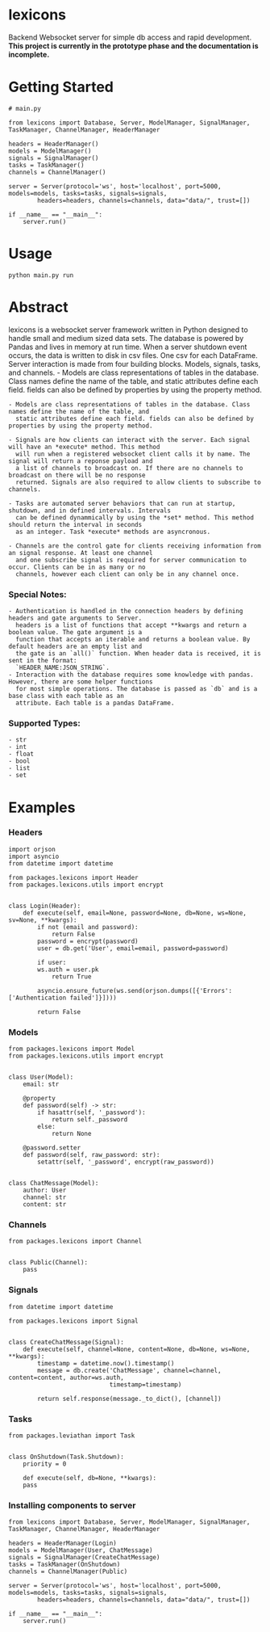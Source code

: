# lexicons
Backend Websocket server for simple db access and rapid development. 
**This project is currently in the prototype phase and the documentation is incomplete.**


# Getting Started

```
# main.py

from lexicons import Database, Server, ModelManager, SignalManager, TaskManager, ChannelManager, HeaderManager

headers = HeaderManager()
models = ModelManager()
signals = SignalManager()
tasks = TaskManager()
channels = ChannelManager()

server = Server(protocol='ws', host='localhost', port=5000, models=models, tasks=tasks, signals=signals, 
		headers=headers, channels=channels, data="data/", trust=[])

if __name__ == "__main__":
    server.run()
```

# Usage
`python main.py run`


# Abstract 
lexicons is a websocket server framework written in Python designed to handle small and medium sized data sets. 
The database is powered by Pandas and lives in memory at run time. When a server shutdown event occurs, the data is 
written to disk in csv files. One csv for each DataFrame. Server interaction is made from four building blocks. Models, 
signals, tasks, and channels. 
	- Models are class representations of tables in the database. Class names define the name of the table, and
	  static attributes define each field. fields can also be defined by properties by using the property method.

	- Models are class representations of tables in the database. Class names define the name of the table, and
	  static attributes define each field. fields can also be defined by properties by using the property method.
	  
	- Signals are how clients can interact with the server. Each signal will have an *execute* method. This method
	  will run when a registered websocket client calls it by name. The signal will return a reponse payload and
	  a list of channels to broadcast on. If there are no channels to broadcast on there will be no response
	  returned. Signals are also required to allow clients to subscribe to channels.
	  
	- Tasks are automated server behaviors that can run at startup, shutdown, and in defined intervals. Intervals
	  can be defined dynammically by using the *set* method. This method should return the interval in seconds
	  as an integer. Task *execute* methods are asyncronous.
	  
	- Channels are the control gate for clients receiving information from an signal response. At least one channel
 	  and one subscribe signal is required for server communication to occur. Clients can be in as many or no 
	  channels, however each client can only be in any channel once. 

### Special Notes:
	- Authentication is handled in the connection headers by defining headers and gate arguments to Server.
	  headers is a list of functions that accept **kwargs and return a boolean value. The gate argument is a 
	  function that accepts an iterable and returns a boolean value. By default headers are an empty list and
	  the gate is an `all()` function. When header data is received, it is sent in the format: 
	  `HEADER_NAME:JSON_STRING`.
	- Interaction with the database requires some knowledge with pandas. However, there are some helper functions
	  for most simple operations. The database is passed as `db` and is a base class with each table as an 
	  attribute. Each table is a pandas DataFrame.
	
	  
	

### Supported Types:
	- str
	- int
	- float
	- bool
	- list
	- set


# Examples

### Headers
```
import orjson
import asyncio
from datetime import datetime

from packages.lexicons import Header
from packages.lexicons.utils import encrypt


class Login(Header):
    def execute(self, email=None, password=None, db=None, ws=None, sv=None, **kwargs):
        if not (email and password):
            return False
        password = encrypt(password)
        user = db.get('User', email=email, password=password)

        if user:
	    ws.auth = user.pk
            return True

        asyncio.ensure_future(ws.send(orjson.dumps([{'Errors': ['Authentication failed']}])))

        return False
```

### Models
```
from packages.lexicons import Model
from packages.lexicons.utils import encrypt


class User(Model):
    email: str

    @property
    def password(self) -> str:
        if hasattr(self, '_password'):
            return self._password
        else:
            return None

    @password.setter
    def password(self, raw_password: str):
        setattr(self, '_password', encrypt(raw_password))


class ChatMessage(Model):
    author: User
    channel: str
    content: str

```

### Channels
```
from packages.lexicons import Channel


class Public(Channel):
    pass

```

### Signals
```
from datetime import datetime

from packages.lexicons import Signal


class CreateChatMessage(Signal):
    def execute(self, channel=None, content=None, db=None, ws=None, **kwargs):
        timestamp = datetime.now().timestamp()
        message = db.create('ChatMessage', channel=channel, content=content, author=ws.auth,
                            timestamp=timestamp)
	
        return self.response(message._to_dict(), [channel])
```

### Tasks
```
from packages.leviathan import Task


class OnShutdown(Task.Shutdown):
    priority = 0

    def execute(self, db=None, **kwargs):
	pass
```

### Installing components to server
```
from lexicons import Database, Server, ModelManager, SignalManager, TaskManager, ChannelManager, HeaderManager

headers = HeaderManager(Login)
models = ModelManager(User, ChatMessage)
signals = SignalManager(CreateChatMessage)
tasks = TaskManager(OnShutdown)
channels = ChannelManager(Public)

server = Server(protocol='ws', host='localhost', port=5000, models=models, tasks=tasks, signals=signals, 
		headers=headers, channels=channels, data="data/", trust=[])

if __name__ == "__main__":
    server.run()

```
